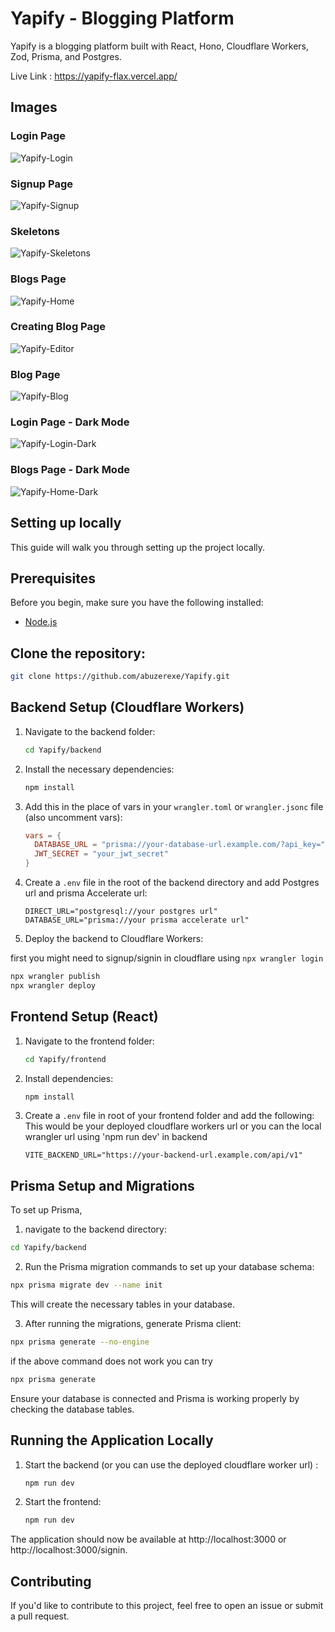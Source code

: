 # Yapify - Blogging Platform

Yapify is a blogging platform built with React, Hono, Cloudflare Workers, Zod, Prisma, and Postgres. 

Live Link : https://yapify-flax.vercel.app/

## Images
### Login Page
![Yapify-Login](frontend/public/images/Yapify-Login.png)
### Signup Page
![Yapify-Signup](frontend/public/images/Yapify-Signup.png)
### Skeletons
![Yapify-Skeletons](frontend/public/images/Yapify-Skeletons.png)
### Blogs Page
![Yapify-Home](frontend/public/images/Yapify-Home.png)
### Creating Blog Page
![Yapify-Editor](frontend/public/images/Yapify-Editor.png)
### Blog Page
![Yapify-Blog](frontend/public/images/Yapify-Blog.png)
### Login Page - Dark Mode
![Yapify-Login-Dark](frontend/public/images/Yapify-Login-Dark.png)
### Blogs Page - Dark Mode
![Yapify-Home-Dark](frontend/public/images/Yapify-Home-Dark.png)



## Setting up locally

This guide will walk you through setting up the project locally.

## Prerequisites

Before you begin, make sure you have the following installed:

- [Node.js](https://nodejs.org/) 




## Clone the repository:

   ```bash
   git clone https://github.com/abuzerexe/Yapify.git
   ```

   
## Backend Setup (Cloudflare Workers)

1. Navigate to the backend folder:

   ```bash
   cd Yapify/backend
   ```

2. Install the necessary dependencies:

   ```bash
   npm install
   ```

3. Add this in the place of vars in your `wrangler.toml` or `wrangler.jsonc` file (also uncomment vars):

   ```toml
   vars = {
     DATABASE_URL = "prisma://your-database-url.example.com/?api_key=",
     JWT_SECRET = "your_jwt_secret"
   }
   ```

4. Create a `.env` file in the root of the backend directory and add Postgres url and prisma Accelerate url:

   ```env
   DIRECT_URL="postgresql://your postgres url"
   DATABASE_URL="prisma://your prisma accelerate url"
   ```

5. Deploy the backend to Cloudflare Workers:

  first you might need to signup/signin in cloudflare using `npx wrangler login` 

   ```bash
   npx wrangler publish
   npx wrangler deploy
   ```
   ## Frontend Setup (React)
   
1. Navigate to the frontend folder:

   ```bash
   cd Yapify/frontend
   ```
   
2. Install dependencies:
   ```bash
   npm install
   ```

3. Create a `.env` file in root of your frontend folder and add the following:
  This would be your deployed cloudflare workers url or you can the local wrangler url using 'npm run dev' in backend
   ```env
   VITE_BACKEND_URL="https://your-backend-url.example.com/api/v1"
   ```

## Prisma Setup and Migrations
To set up Prisma,

1. navigate to the backend directory:

```bash
cd Yapify/backend
```

2. Run the Prisma migration commands to set up your database schema:

```bash
npx prisma migrate dev --name init
```
This will create the necessary tables in your database.

3. After running the migrations, generate Prisma client:

```bash
npx prisma generate --no-engine 
```
if the above command does not work you can try 

```bash
npx prisma generate 
```
Ensure your database is connected and Prisma is working properly by checking the database tables.

## Running the Application Locally

1. Start the backend (or you can use the deployed cloudflare worker url) :

   ```bash
   npm run dev
   ```

2. Start the frontend:

   ```bash
   npm run dev
   ```

The application should now be available at http://localhost:3000 or http://localhost:3000/signin.


## Contributing

If you'd like to contribute to this project, feel free to open an issue or submit a pull request. 

